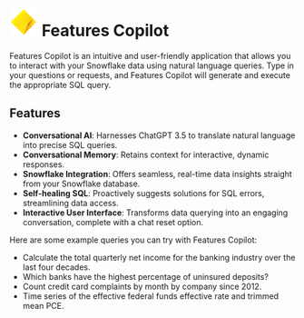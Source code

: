 # ![text](https://github.com/jessicaimage/test/blob/main/cbalogo2.png?raw=true)    Features Copilot

Features Copilot is an intuitive and user-friendly application that allows you to interact with your Snowflake data using natural language queries. Type in your questions or requests, and Features Copilot will generate and execute the appropriate SQL query.

## Features

- **Conversational AI**: Harnesses ChatGPT 3.5 to translate natural language into precise SQL queries.
- **Conversational Memory**: Retains context for interactive, dynamic responses.
- **Snowflake Integration**: Offers seamless, real-time data insights straight from your Snowflake database.
- **Self-healing SQL**: Proactively suggests solutions for SQL errors, streamlining data access.
- **Interactive User Interface**: Transforms data querying into an engaging conversation, complete with a chat reset option.

Here are some example queries you can try with Features Copilot:

- Calculate the total quarterly net income for the banking industry over the last four decades.
- Which banks have the highest percentage of uninsured deposits?
- Count credit card complaints by month by company since 2012.
- Time series of the effective federal funds effective rate and trimmed mean PCE.